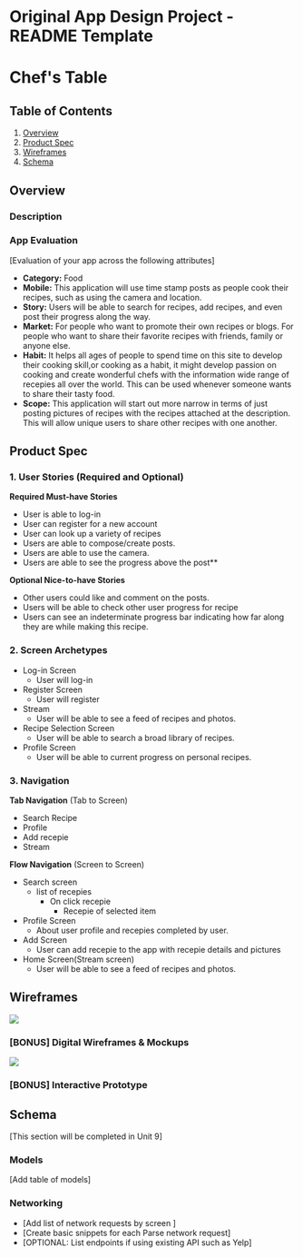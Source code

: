 Original App Design Project - README Template
===

# Chef's Table

## Table of Contents
1. [Overview](#Overview)
1. [Product Spec](#Product-Spec)
1. [Wireframes](#Wireframes)
2. [Schema](#Schema)

## Overview
### Description

### App Evaluation
[Evaluation of your app across the following attributes]
- **Category:** Food
- **Mobile:** This application will use time stamp posts as people cook their recipes, such as using the camera and location.
- **Story:** Users will be able to search for recipes, add recipes, and even post their progress along the way.
- **Market:** For people who want to promote their own recipes or blogs. For people who want to share their favorite recipes with friends, family or anyone else.
- **Habit:** It helps all ages of people to spend time on this site to develop their cooking skill,or cooking as a habit, it might develop passion on cooking and create wonderful chefs  with the information wide range of recepies all over the world. This can be used whenever someone wants to share their tasty food.
- **Scope:** This application will start out more narrow in terms of just posting pictures of recipes with the recipes attached at the description. This will allow unique users to share other recipes with one another.

## Product Spec

### 1. User Stories (Required and Optional)

**Required Must-have Stories**
* User is able to log-in
* User can register for a new account
* User can look up a variety of recipes
* Users are able to compose/create posts.
* Users are able to use the camera.
* Users are able to see the progress above the post**

**Optional Nice-to-have Stories**

* Other users could like and comment on the posts.
* Users will be able to check other user progress for recipe
* Users can see an indeterminate progress bar indicating how far along they are while making this recipe.

### 2. Screen Archetypes

* Log-in Screen
   * User will log-in
* Register Screen
   * User will register
* Stream
    * User will be able to see a feed of recipes and photos.
* Recipe Selection Screen
    * User will be able to search a broad library of recipes.
* Profile Screen
    * User will be able to current progress on personal recipes.

### 3. Navigation

**Tab Navigation** (Tab to Screen)

* Search Recipe
* Profile
* Add recepie
* Stream

**Flow Navigation** (Screen to Screen)

* Search screen
   * list of recepies
       * On click recepie
           * Recepie of selected item
* Profile Screen
   * About user profile and recepies completed by user.
* Add Screen
   * User can add recepie to the app with recepie details and pictures
* Home Screen(Stream screen)
   * User will be able to see a feed of recipes and photos.
 
## Wireframes
![](https://i.imgur.com/XgKbSrF.jpg)

### [BONUS] Digital Wireframes & Mockups
![](https://i.imgur.com/f1dllDH.png)

### [BONUS] Interactive Prototype

## Schema 
[This section will be completed in Unit 9]
### Models
[Add table of models]
### Networking
- [Add list of network requests by screen ]
- [Create basic snippets for each Parse network request]
- [OPTIONAL: List endpoints if using existing API such as Yelp]